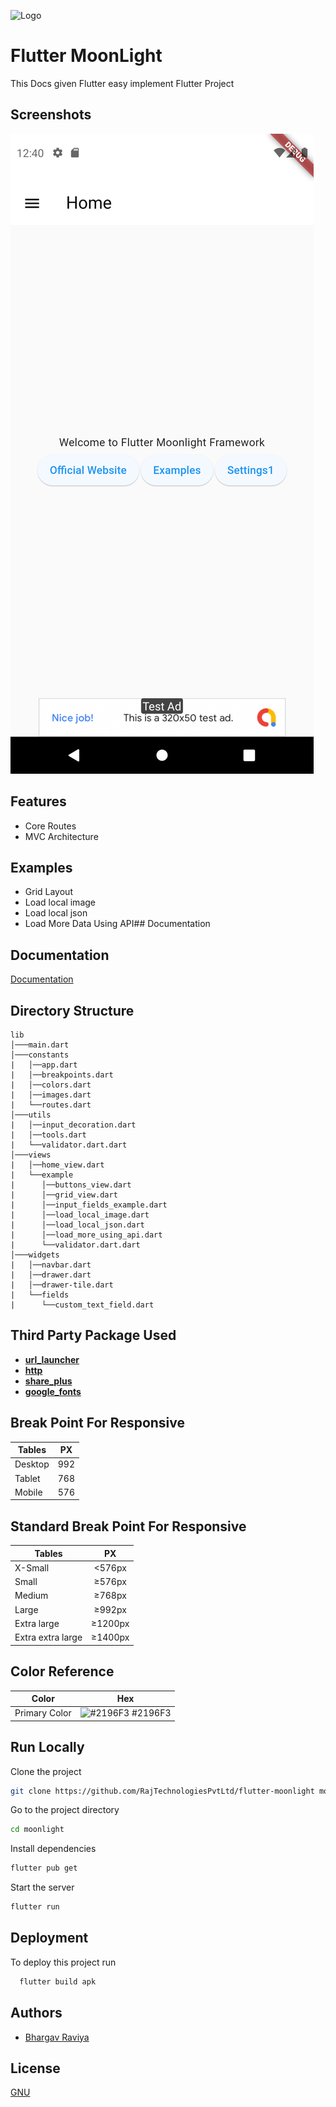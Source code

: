 
![Logo](https://camo.githubusercontent.com/9b9d6adff7cadc133aef6f203dcffcb14d4fe0cc9fc04ed9888c4f3340e9a19b/68747470733a2f2f7777772e72616a746563686e6f6c6f676965732e636f6d2f75692f696d616765732f72616a2d746563686e6f6c6f676965732d6c6f676f2d746f702d70616e656c2e6a7067)


# Flutter MoonLight

This Docs given Flutter easy implement Flutter Project


## Screenshots

![App Screenshot](https://raw.githubusercontent.com/RajTechnologiesPvtLtd/flutter-moonlight/master/screenshot.png)


## Features

- Core Routes
- MVC Architecture 


## Examples

- Grid Layout
- Load local image
- Load local json
- Load More Data Using API## Documentation

## Documentation

[Documentation](https://rajtechnologiespvtltd.github.io/flutter-moonlight/)

## Directory Structure
```
lib
│───main.dart
│───constants
|   │──app.dart
|   │──breakpoints.dart
|   │──colors.dart
|   │──images.dart
|   └──routes.dart
│───utils
|   │──input_decoration.dart
|   │──tools.dart
|   └──validator.dart.dart
│───views
|   │──home_view.dart
|   └──example
|      │──buttons_view.dart
|      │──grid_view.dart
|      │──input_fields_example.dart
|      │──load_local_image.dart
|      │──load_local_json.dart
|      │──load_more_using_api.dart
|      └──validator.dart.dart
│───widgets
|   │──navbar.dart
|   │──drawer.dart
|   │──drawer-tile.dart
|   └──fields
|      └──custom_text_field.dart
```

## Third Party Package Used

- **[url_launcher](https://pub.dev/packages/url_launcher)**
- **[http](https://pub.dev/packages/http)**
- **[share_plus](https://pub.dev/packages/share_plus)**
- **[google_fonts](https://pub.dev/packages/google_fonts)**

## Break Point For Responsive

| Tables  |  PX   |
| ------- | :---: |
| Desktop |  992  |
| Tablet  |  768  |
| Mobile  |  576  |

## Standard Break Point For Responsive

| Tables  |  PX   |
| ------- | :---: |
| X-Small |  <576px  |
| Small |  ≥576px  |
| Medium |  ≥768px  |
| Large |  ≥992px  |
| Extra large  |  ≥1200px  |
| Extra extra large  |  ≥1400px  |

## Color Reference

| Color             | Hex                                                                |
| ----------------- | ------------------------------------------------------------------ |
| Primary Color | ![#2196F3](https://via.placeholder.com/10/2196F3?text=+) #2196F3 |


## Run Locally

Clone the project

```bash
git clone https://github.com/RajTechnologiesPvtLtd/flutter-moonlight moonlight
```

Go to the project directory

```bash
cd moonlight
```

Install dependencies

```bash
flutter pub get
```

Start the server

```bash
flutter run
```


## Deployment

To deploy this project run

```bash
  flutter build apk
```


## Authors

- [Bhargav Raviya](https://www.github.com/bhargavraviya)


## License

[GNU](https://github.com/RajTechnologiesPvtLtd/flutter-moonlight/blob/master/LICENSE)

